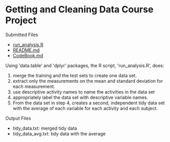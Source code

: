 # Getting and Cleaning Data Course Project

Submitted Files

- [run_analysis.R](https://github.com/piperid/data-cleaning/blob/master/run_analysis.R)
- [README.md](https://github.com/piperid/data-cleaning/blob/master/README.md)
- [CodeBook.md](https://github.com/piperid/data-cleaning/blob/master/CodeBook.md)

Using 'data.table' and 'dplyr' packages, the R script, 'run_analysis.R', does:

1. merge the training and the test sets to create one data set.
2. extract only the measurements on the mean and standard deviation for each measurement.
3. use descriptive activity names to name the activities in the data set
4. appropriately label the data set with descriptive variable names.
5. From the data set in step 4, creates a second, independent tidy data set with the average of each variable for each activity and each subject.

Output Files
- tidy_data.txt: merged tidy data
- tidy_data_avg.txt: tidy data with the average
